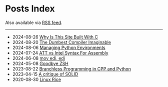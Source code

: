 # Posts Index

Also available via [RSS feed](https://marcelofern.com/feed).

---

- 2024-08-26 [Why Is This Site Built With C](posts/c/why-is-this-site-built-with-c/index.md)
- 2024-08-20 [The Dumbest Compiler Imaginable](posts/python/the-dumbest-compiler-imaginable/index.md)
- 2024-08-06 [Managing Python Environments](posts/python/managing-python-environments/index.md)
- 2024-07-24 [ATT vs Intel Syntax For Assembly](posts/asm/att-vs-intel-syntax/index.md)
- 2024-06-08 [mov edi, edi](posts/asm/mov_edi_edi/index.md)
- 2024-05-08 [Goodbye ZSH](posts/linux/goodbye_zsh/index.md)
- 2023-08-22 [Branchless Programming in CPP and Python](posts/cpp/branchless_programming/index.md)
- 2023-04-15 [A critique of SOLID](posts/software-design/a-critique-of-solid/index.md)
- 2020-08-30 [Linux Rice](posts/linux/rice/index.md)
